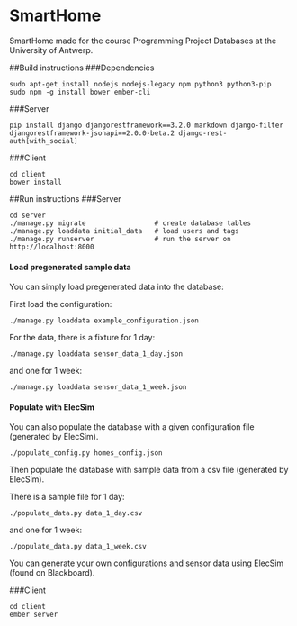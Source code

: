# SmartHome
SmartHome made for the course Programming Project Databases at the University of Antwerp.

##Build instructions
###Dependencies

    sudo apt-get install nodejs nodejs-legacy npm python3 python3-pip
    sudo npm -g install bower ember-cli

###Server

    pip install django djangorestframework==3.2.0 markdown django-filter djangorestframework-jsonapi==2.0.0-beta.2 django-rest-auth[with_social]

###Client

    cd client
    bower install

##Run instructions
###Server

    cd server
    ./manage.py migrate                 # create database tables
    ./manage.py loaddata initial_data   # load users and tags
    ./manage.py runserver               # run the server on http://localhost:8000

#### Load pregenerated sample data
You can simply load pregenerated data into the database:

First load the configuration:

    ./manage.py loaddata example_configuration.json

For the data, there is a fixture for 1 day:

    ./manage.py loaddata sensor_data_1_day.json

and one for 1 week:

    ./manage.py loaddata sensor_data_1_week.json

#### Populate with ElecSim
You can also populate the database with a given configuration file (generated by ElecSim).

    ./populate_config.py homes_config.json

Then populate the database with sample data from a csv file (generated by ElecSim).

There is a sample file for 1 day:

    ./populate_data.py data_1_day.csv

and one for 1 week:

    ./populate_data.py data_1_week.csv

You can generate your own configurations and sensor data using ElecSim (found on Blackboard).

###Client

    cd client
    ember server

